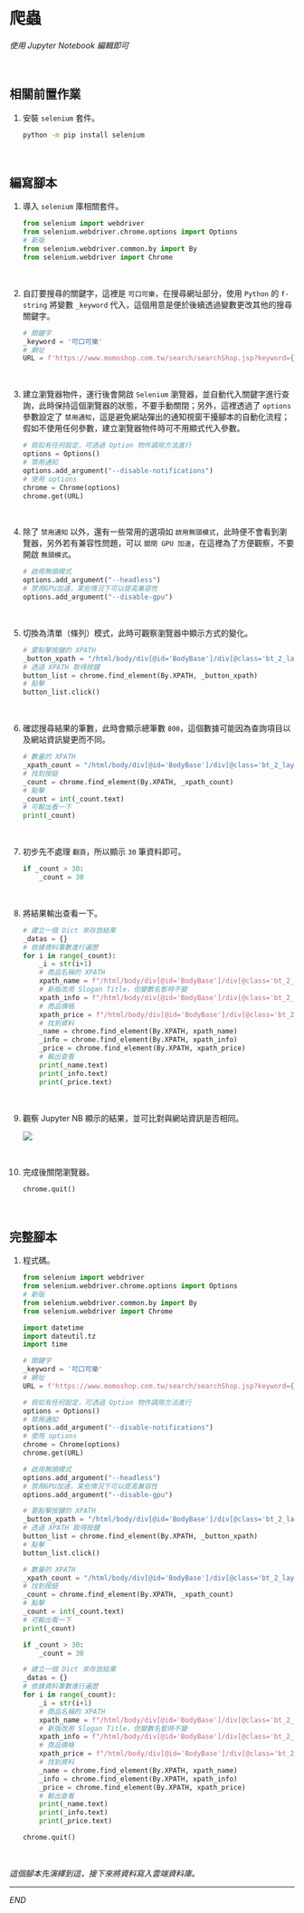# 爬蟲

_使用 Jupyter Notebook 編輯即可_

<br>

## 相關前置作業

1. 安裝 `selenium` 套件。

    ```bash
    python -m pip install selenium
    ```

<br>

## 編寫腳本

1. 導入 `selenium` 庫相關套件。

    ```python
    from selenium import webdriver
    from selenium.webdriver.chrome.options import Options
    # 新版
    from selenium.webdriver.common.by import By
    from selenium.webdriver import Chrome
    ```

<br>

2. 自訂要搜尋的關鍵字，這裡是 `可口可樂`，在搜尋網址部分，使用 `Python` 的 `f-string` 將變數 `_keyword` 代入，這個用意是便於後續透過變數更改其他的搜尋關鍵字。

    ```python
    # 關鍵字
    _keyword = '可口可樂'
    # 網址
    URL = f'https://www.momoshop.com.tw/search/searchShop.jsp?keyword={_keyword}&searchType=1&curPage=1&_isFuzzy=0&showType=chessboardType&isBrandCategory=N&serviceCode=MT01'
    ```

<br>

3. 建立瀏覽器物件，運行後會開啟 `Selenium` 瀏覽器，並自動代入關鍵字進行查詢，此時保持這個瀏覽器的狀態，不要手動關閉；另外，這裡透過了 `options` 參數設定了 `禁用通知`，這是避免網站彈出的通知視窗干擾腳本的自動化流程；假如不使用任何參數，建立瀏覽器物件時可不用顯式代入參數。

    ```python
    # 假如有任何設定，可透過 Option 物件調用方法進行
    options = Options()
    # 禁用通知
    options.add_argument("--disable-notifications")
    # 使用 options
    chrome = Chrome(options)
    chrome.get(URL)
    ```

<br>

4. 除了 `禁用通知` 以外，還有一些常用的選項如 `啟用無頭模式`，此時便不會看到瀏覽器，另外若有兼容性問題，可以 `關閉 GPU 加速`，在這裡為了方便觀察，不要開啟 `無頭模式`。

    ```python
    # 啟用無頭模式
    options.add_argument("--headless")
    # 禁用GPU加速，某些情況下可以提高兼容性
    options.add_argument("--disable-gpu")
    ```

<br>

5. 切換為清單（條列）模式，此時可觀察瀏覽器中顯示方式的變化。

    ```python
    # 要點擊按鍵的 XPATH
    _button_xpath = "/html/body/div[@id='BodyBase']/div[@class='bt_2_layout searchbox searchListArea selectedtop']/div[@class='searchPrdListArea bookList']/section[@class='menuArea']/div[@class='viewType']/label[@class='columnType']"
    # 透過 XPATH 取得按鍵
    button_list = chrome.find_element(By.XPATH, _button_xpath)
    # 點擊
    button_list.click()
    ```

<br>

6. 確認搜尋結果的筆數，此時會顯示總筆數 `800`，這個數據可能因為查詢項目以及網站資訊變更而不同。

    ```python
    # 數量的 XPATH
    _xpath_count = "/html/body/div[@id='BodyBase']/div[@class='bt_2_layout searchbox searchListArea selectedtop']/div[@class='pageArea topPage']/dl/dt/span[@class='totalTxt']/b" 
    # 找到按鈕
    _count = chrome.find_element(By.XPATH, _xpath_count)
    # 點擊
    _count = int(_count.text)
    # 可輸出看一下
    print(_count)
    ```

<br>

7. 初步先不處理 `翻頁`，所以顯示 `30` 筆資料即可。

    ```python
    if _count > 30:
        _count = 30
    ```

<br>

8. 將結果輸出查看一下。

    ```python
    # 建立一個 Dict 來存放結果
    _datas = {}
    # 依據資料筆數進行遍歷
    for i in range(_count):
        _i = str(i+1)
        # 商品名稱的 XPATH
        xpath_name = f"/html/body/div[@id='BodyBase']/div[@class='bt_2_layout searchbox searchListArea selectedtop']/div[@class='searchPrdListArea bookList']/div[@id='columnType']/ul[@class='clearfix']/li[{_i}]/a[@class='goodsUrl']/div[@class='prdInfoWrap']/div[@class='prdNameTitle']/h3[@class='prdName']"
        # 新版改用 Slogan Title，但變數名暫時不變
        xpath_info = f"/html/body/div[@id='BodyBase']/div[@class='bt_2_layout searchbox searchListArea selectedtop']/div[@class='searchPrdListArea bookList']/div[@id='columnType']/ul[@class='clearfix']/li[{_i}]/a[@class='goodsUrl']/div[@class='prdInfoWrap']/p[@class='sloganTitle']"
        # 商品價格
        xpath_price = f"/html/body/div[@id='BodyBase']/div[@class='bt_2_layout searchbox searchListArea selectedtop']/div[@class='searchPrdListArea bookList']/div[@id='columnType']/ul[@class='clearfix']/li[{_i}]/a[@class='goodsUrl']/div[@class='prdInfoWrap']/p[@class='money']/span[@class='price']/b"
        # 找到資料
        _name = chrome.find_element(By.XPATH, xpath_name)
        _info = chrome.find_element(By.XPATH, xpath_info)
        _price = chrome.find_element(By.XPATH, xpath_price)
        # 輸出查看
        print(_name.text)
        print(_info.text)
        print(_price.text)
    ```

<br>

9. 觀察 Jupyter NB 顯示的結果，並可比對與網站資訊是否相同。

    ![](images/img_36.png)

<br>

10. 完成後關閉瀏覽器。

    ```python
    chrome.quit()
    ```

<br>

## 完整腳本

1. 程式碼。

    ```python
    from selenium import webdriver
    from selenium.webdriver.chrome.options import Options
    # 新版
    from selenium.webdriver.common.by import By
    from selenium.webdriver import Chrome

    import datetime
    import dateutil.tz
    import time

    # 關鍵字
    _keyword = '可口可樂'
    # 網址
    URL = f'https://www.momoshop.com.tw/search/searchShop.jsp?keyword={_keyword}&searchType=1&curPage=1&_isFuzzy=0&showType=chessboardType&isBrandCategory=N&serviceCode=MT01'

    # 假如有任何設定，可透過 Option 物件調用方法進行
    options = Options()
    # 禁用通知
    options.add_argument("--disable-notifications")
    # 使用 options
    chrome = Chrome(options)
    chrome.get(URL)

    # 啟用無頭模式
    options.add_argument("--headless")
    # 禁用GPU加速，某些情況下可以提高兼容性
    options.add_argument("--disable-gpu")

    # 要點擊按鍵的 XPATH
    _button_xpath = "/html/body/div[@id='BodyBase']/div[@class='bt_2_layout searchbox searchListArea selectedtop']/div[@class='searchPrdListArea bookList']/section[@class='menuArea']/div[@class='viewType']/label[@class='columnType']"
    # 透過 XPATH 取得按鍵
    button_list = chrome.find_element(By.XPATH, _button_xpath)
    # 點擊
    button_list.click()

    # 數量的 XPATH
    _xpath_count = "/html/body/div[@id='BodyBase']/div[@class='bt_2_layout searchbox searchListArea selectedtop']/div[@class='pageArea topPage']/dl/dt/span[@class='totalTxt']/b" 
    # 找到按鈕
    _count = chrome.find_element(By.XPATH, _xpath_count)
    # 點擊
    _count = int(_count.text)
    # 可輸出看一下
    print(_count)

    if _count > 30:
        _count = 30

    # 建立一個 Dict 來存放結果
    _datas = {}
    # 依據資料筆數進行遍歷
    for i in range(_count):
        _i = str(i+1)
        # 商品名稱的 XPATH
        xpath_name = f"/html/body/div[@id='BodyBase']/div[@class='bt_2_layout searchbox searchListArea selectedtop']/div[@class='searchPrdListArea bookList']/div[@id='columnType']/ul[@class='clearfix']/li[{_i}]/a[@class='goodsUrl']/div[@class='prdInfoWrap']/div[@class='prdNameTitle']/h3[@class='prdName']"
        # 新版改用 Slogan Title，但變數名暫時不變
        xpath_info = f"/html/body/div[@id='BodyBase']/div[@class='bt_2_layout searchbox searchListArea selectedtop']/div[@class='searchPrdListArea bookList']/div[@id='columnType']/ul[@class='clearfix']/li[{_i}]/a[@class='goodsUrl']/div[@class='prdInfoWrap']/p[@class='sloganTitle']"
        # 商品價格
        xpath_price = f"/html/body/div[@id='BodyBase']/div[@class='bt_2_layout searchbox searchListArea selectedtop']/div[@class='searchPrdListArea bookList']/div[@id='columnType']/ul[@class='clearfix']/li[{_i}]/a[@class='goodsUrl']/div[@class='prdInfoWrap']/p[@class='money']/span[@class='price']/b"
        # 找到資料
        _name = chrome.find_element(By.XPATH, xpath_name)
        _info = chrome.find_element(By.XPATH, xpath_info)
        _price = chrome.find_element(By.XPATH, xpath_price)
        # 輸出查看
        print(_name.text)
        print(_info.text)
        print(_price.text)

    chrome.quit()
    ```

<br>

_這個腳本先演繹到這，接下來將資料寫入雲端資料庫。_

___

_END_
